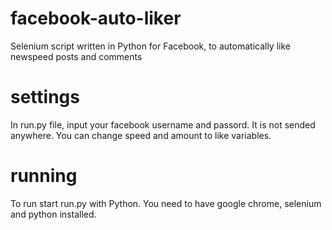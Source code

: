 # facebook-auto-liker
Selenium script written in Python for Facebook, to automatically like newspeed posts and comments
# settings
In run.py file, input your facebook username and passord. It is not sended anywhere. You can change speed and amount to like variables.
# running
To run start run.py with Python. You need to have google chrome, selenium and python installed.
